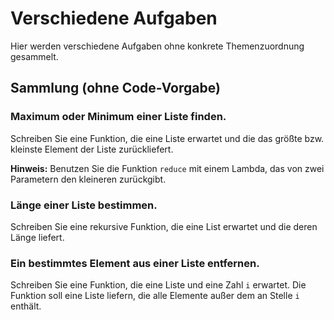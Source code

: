 # Verschiedene Aufgaben

Hier werden verschiedene Aufgaben ohne konkrete Themenzuordnung gesammelt.

## Sammlung (ohne Code-Vorgabe)

### Maximum oder Minimum einer Liste finden.

Schreiben Sie eine Funktion, die eine Liste erwartet und die das größte bzw. kleinste Element der Liste zurückliefert.

**Hinweis:**
Benutzen Sie die Funktion `reduce` mit einem Lambda,
das von zwei Parametern den kleineren zurückgibt.

### Länge einer Liste bestimmen.

Schreiben Sie eine rekursive Funktion, die eine List erwartet und die deren Länge liefert.


### Ein bestimmtes Element aus einer Liste entfernen.

Schreiben Sie eine Funktion, die eine Liste und eine Zahl `i` erwartet.
Die Funktion soll eine Liste liefern, die alle Elemente außer dem an
Stelle `i` enthält.

